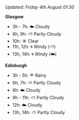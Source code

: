 *Updated: Friday 4th August 01:30*

**Glasgow**

* 3h - 7h: :cloud: Cloudy
* 8h, 9h: :partly_sunny: Partly Cloudy
* 10h: :sunny: Clear
* 11h, 12h: :cyclone: Windy (:partly_sunny:)
* 13h, 14h: :cyclone: Windy (:cloud:)

**Edinburgh**

* 3h - 5h: :umbrella: Rainy
* 6h, 7h: :partly_sunny: Partly Cloudy
* 8h: :cloud: Cloudy
* 9h - 11h: :partly_sunny: Partly Cloudy
* 12h: :cloud: Cloudy
* 13h, 14h: :partly_sunny: Partly Cloudy
